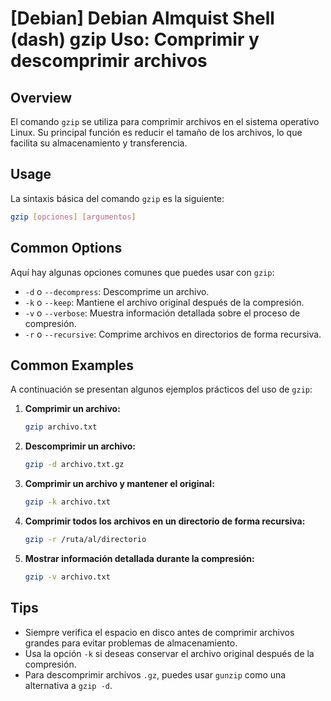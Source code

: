 # [Debian] Debian Almquist Shell (dash) gzip Uso: Comprimir y descomprimir archivos

## Overview
El comando `gzip` se utiliza para comprimir archivos en el sistema operativo Linux. Su principal función es reducir el tamaño de los archivos, lo que facilita su almacenamiento y transferencia.

## Usage
La sintaxis básica del comando `gzip` es la siguiente:

```bash
gzip [opciones] [argumentos]
```

## Common Options
Aquí hay algunas opciones comunes que puedes usar con `gzip`:

- `-d` o `--decompress`: Descomprime un archivo.
- `-k` o `--keep`: Mantiene el archivo original después de la compresión.
- `-v` o `--verbose`: Muestra información detallada sobre el proceso de compresión.
- `-r` o `--recursive`: Comprime archivos en directorios de forma recursiva.

## Common Examples
A continuación se presentan algunos ejemplos prácticos del uso de `gzip`:

1. **Comprimir un archivo:**

   ```bash
   gzip archivo.txt
   ```

2. **Descomprimir un archivo:**

   ```bash
   gzip -d archivo.txt.gz
   ```

3. **Comprimir un archivo y mantener el original:**

   ```bash
   gzip -k archivo.txt
   ```

4. **Comprimir todos los archivos en un directorio de forma recursiva:**

   ```bash
   gzip -r /ruta/al/directorio
   ```

5. **Mostrar información detallada durante la compresión:**

   ```bash
   gzip -v archivo.txt
   ```

## Tips
- Siempre verifica el espacio en disco antes de comprimir archivos grandes para evitar problemas de almacenamiento.
- Usa la opción `-k` si deseas conservar el archivo original después de la compresión.
- Para descomprimir archivos `.gz`, puedes usar `gunzip` como una alternativa a `gzip -d`.
